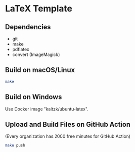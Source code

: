# LaTeX Template

## Dependencies

* git
* make
* pdflatex
* convert (ImageMagick)

## Build on macOS/Linux

```bash
make
```

## Build on Windows

Use Docker image "kaltzk/ubuntu-latex".

## Upload and Build Files on GitHub Action

(Every organization has 2000 free minutes for GitHub Action)

```bash
make push
```